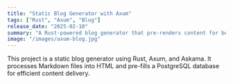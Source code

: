```yaml
---
title: "Static Blog Generator with Axum"
tags: ["Rust", "Axum", "Blog"]
release_date: "2025-02-10"
summary: "A Rust-powered blog generator that pre-renders content for better performance."
image: "/images/axum-blog.jpg"
---
```


This project is a static blog generator using Rust, Axum, and Askama. It processes Markdown files into HTML and pre-fills a PostgreSQL database for efficient content delivery.

